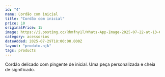 ```yaml
---
id: "4"
name: Cordão com inicial
title: "Cordão com inicial"
price: 10
originalPrice: 15
image: https://i.postimg.cc/Rhmfny1T/Whats-App-Image-2025-07-22-at-13-01-30.jpg
category: acessorios
dateAdded: 2025-07-29T18:00:00.000Z
layout: "produto.njk"
tags: products
---
```


Cordão delicado com pingente de inicial. Uma peça personalizada e cheia de significado.